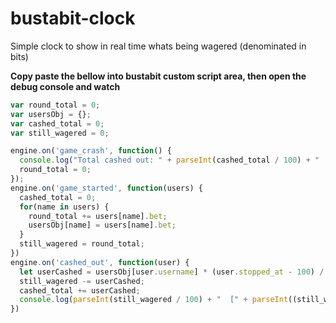 # bustabit-clock
Simple clock to show in real time whats being wagered (denominated in bits)

**Copy paste the bellow into bustabit custom script area, then open the debug console and watch**

```javascript
var round_total = 0; 
var usersObj = {};
var cashed_total = 0;
var still_wagered = 0;

engine.on('game_crash', function() {
  console.log("Total cashed out: " + parseInt(cashed_total / 100) + "  [" + parseInt((cashed_total / round_total) * 100) + "%].") 
  round_total = 0;
});
engine.on('game_started', function(users) { 
  cashed_total = 0;
  for(name in users) {
    round_total += users[name].bet;
    usersObj[name] = users[name].bet;
  }
  still_wagered = round_total;
})
engine.on('cashed_out', function(user) { 
  let userCashed = usersObj[user.username] * (user.stopped_at - 100) / 100;
  still_wagered -= userCashed;
  cashed_total += userCashed;
  console.log(parseInt(still_wagered / 100) + "  [" + parseInt((still_wagered / round_total) * 100) + "%]");
})
```
